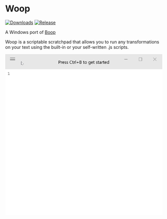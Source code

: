 # Woop

[![Downloads](https://img.shields.io/github/downloads/felixse/Woop/total.svg?label=Downloads)](https://github.com/felixse/Woop/releases/)
[![Release](https://img.shields.io/github/release/felixse/Woop.svg?label=Release)](https://github.com/felixse/Woop/releases)

A Windows port of [Boop](https://boop.okat.best/)

Woop is a scriptable scratchpad that allows you to run any transformations on your text using the built-in or your self-written .js scripts.

![demo](Screenshots/demo.gif)
